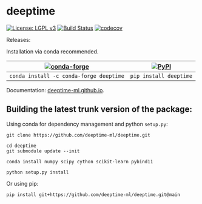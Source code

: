 # deeptime

[![License: LGPL v3](https://img.shields.io/badge/License-LGPL%20v3-blue.svg)](https://www.gnu.org/licenses/lgpl-3.0) [![Build Status](https://dev.azure.com/clonker/deeptime/_apis/build/status/deeptime-ml.deeptime?branchName=main)](https://dev.azure.com/clonker/deeptime/_build/latest?definitionId=1&branchName=main) [![codecov](https://codecov.io/gh/deeptime-ml/deeptime/branch/main/graph/badge.svg?token=MgQZqDM4sK)](https://codecov.io/gh/deeptime-ml/deeptime)

Releases:

Installation via conda recommended.

|  [![conda-forge](https://img.shields.io/conda/v/conda-forge/deeptime?color=brightgreen&label=conda-forge)](https://github.com/conda-forge/deeptime-feedstock) 	|   [![PyPI](https://badge.fury.io/py/deeptime.svg)](https://pypi.org/project/deeptime)	|
|:-:	|:-:	|
|  `conda install -c conda-forge deeptime` |  `pip install deeptime`  	|

Documentation: [deeptime-ml.github.io](https://deeptime-ml.github.io/).

## Building the latest trunk version of the package:

Using conda for dependency management and python `setup.py`:
```
git clone https://github.com/deeptime-ml/deeptime.git

cd deeptime
git submodule update --init

conda install numpy scipy cython scikit-learn pybind11

python setup.py install
```

Or using pip:
```
pip install git+https://github.com/deeptime-ml/deeptime.git@main
```
